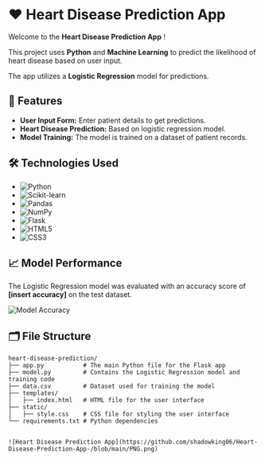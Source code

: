 # ❤️ Heart Disease Prediction App

Welcome to the **Heart Disease Prediction App** ! 

This project uses **Python** and **Machine Learning** to predict the likelihood of heart disease based on user input. 

The app utilizes a **Logistic Regression** model for predictions.

## 🌟 Features

- **User Input Form:** Enter patient details to get predictions.
- **Heart Disease Prediction:** Based on logistic regression model.
- **Model Training:** The model is trained on a dataset of patient records.

## 🛠️ Technologies Used

- ![Python](https://img.shields.io/badge/Python-3.9-blue?style=flat&logo=python)
- ![Scikit-learn](https://img.shields.io/badge/Scikit--learn-1.0.2-yellowgreen?style=flat&logo=scikit-learn)
- ![Pandas](https://img.shields.io/badge/Pandas-1.4.2-blue?style=flat&logo=pandas)
- ![NumPy](https://img.shields.io/badge/NumPy-1.23.0-blue?style=flat&logo=numpy)
- ![Flask](https://img.shields.io/badge/Flask-2.0.3-red?style=flat&logo=flask)
- ![HTML5](https://img.shields.io/badge/HTML5-E34F26?style=flat&logo=html5&logoColor=white)
- ![CSS3](https://img.shields.io/badge/CSS3-1572B6?style=flat&logo=css3&logoColor=white)

## 📈 Model Performance

The Logistic Regression model was evaluated with an accuracy score of **[insert accuracy]** on the test dataset.

![Model Accuracy](https://img.shields.io/badge/Model_Accuracy-[insert_accuracy]-%23ff69b4?style=flat)

## 🗂️ File Structure

```plaintext
heart-disease-prediction/
├── app.py           # The main Python file for the Flask app
├── model.py         # Contains the Logistic Regression model and training code
├── data.csv         # Dataset used for training the model
├── templates/
│   ├── index.html   # HTML file for the user interface
├── static/
│   ├── style.css    # CSS file for styling the user interface
└── requirements.txt # Python dependencies


![Heart Disease Prediction App](https://github.com/shadowking06/Heart-Disease-Prediction-App-/blob/main/PNG.png)
